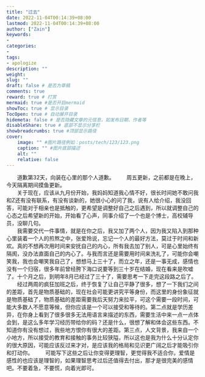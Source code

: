 ```yaml
---
title: "过去"
date: 2022-11-04T00:14:39+08:00
lastmod: 2022-11-04T00:14:39+08:00
author: ["Zain"]
keywords: 
- 
categories: 
- 
tags: 
- apologize
description: ""
weight:
slug: ""
draft: false # 是否为草稿
comments: true
reward: true # 打赏
mermaid: true #是否开启mermaid
showToc: true # 显示目录
TocOpen: true # 自动展开目录
hidemeta: false # 是否隐藏文章的元信息，如发布日期、作者等
disableShare: true # 底部不显示分享栏
showbreadcrumbs: true #顶部显示路径
cover:
    image: "" #图片路径例如：posts/tech/123/123.png
    caption: "" #图片底部描述
    alt: ""
    relative: false
---
```



&emsp;&emsp;道歉第32天，向装在心里的那个人道歉。
&emsp;&emsp;周五更新，之前都是在晚上，今天隔离期间摸鱼更新。    \
&emsp;&emsp;关于现在，应该从九月份开始，我妈妈知道我心情不好，很长时间她不敢问我和Z还有没有联系，有没有谈新的，她很小心的问了我，说有人给介绍，我没回答，可能对于相亲也是抵触的，更希望是调整好自己之后遇到，所以就调整自己的心态之后希望新的开始，开始看了心声，同事介绍了一个也是个博士，高校辅导员，没聊几句。     \
&emsp;&emsp;我需要交代一件事情，就是在你之后，我又加了两个人，因为我又陷入到那种心里装着一个人的煎熬之中，张爱玲说，忘记一个人的最好方法，莫过于时间和新欢。真的不想再次用时间来安抚自己的内心，所有我去加了别人，可是心里始终有隔阂，没办法直面自己的内心了。与我而言还是需要用时间来洗礼了，可能你会嘲笑我，我也会嘲笑我自己了，想想马上三十了，而立之年，还是一事无成，感情也没有一个归宿，很多年前曾经胯下海口说要等到三十岁在结婚，现在看来是吹嘘了。十个月之后，到明年8月已经过了三十了，需要思考一下走完这段路之后了。     \
&emsp;&emsp;经过两周的疯狂加班之后，终于恢复了让自己平静了很多，想了一下我们之间的差距，首先是物质基础的，现在社会可能更讲究平等身份，而这里的身份象征就是物质基础了，物质基础的差距需要我后天努力来拉平，可这个需要一段时间，可能大多数人不愿意等候，但你应该是一个可以接受和等待的。第二点就是学历差异，在你身上看到了很多很多无法用语言来描述的东西，需要生活中来一点一点体会到，是这么多年学习经历带给你的码？还是什么，很想了解和体会这些东西。不知道你有没有想过，我些地方恨你有很大的差距。第三点，人文背景，我来自一个小地方，所以接受的教育和接触的事务比较狭隘，所以这也是我为什么十分认定你的很大原因，可能应该反过来才对，是应该我的格局和见识更广阔之后才能吸引你和打动你。
&emsp;&emsp;可能写下这些之后让你变得更理智，更觉得我不适合你，爱情是感性的也应该是理智的，如果理智思考过后还值得去付出，那才是很完美的感情吧。不要着急，不要慌，向着光即可。

[](https://liuz0123.gitee.io/zain/img/default.jpeg)







